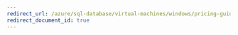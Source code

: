 ```yaml
---
redirect_url: /azure/sql-database/virtual-machines/windows/pricing-guidance
redirect_document_id: true
---
```

